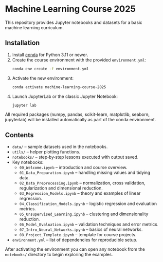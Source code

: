 # Machine Learning Course 2025

This repository provides Jupyter notebooks and datasets for a basic machine learning curriculum.

## Installation

1. Install [conda](https://docs.conda.io/en/latest/miniconda.html) for Python 3.11 or newer.
2. Create the course environment with the provided `environment.yml`:
   ```bash
   conda env create -f environment.yml
   ```
3. Activate the new environment:
   ```bash
   conda activate machine-learning-course-2025
   ```
4. Launch JupyterLab or the classic Jupyter Notebook:
   ```bash
   jupyter lab
   ```

All required packages (numpy, pandas, scikit-learn, matplotlib, seaborn, jupyterlab) will be installed automatically as part of the conda environment.

## Contents

- `data/` – sample datasets used in the notebooks.
- `utils/` – helper plotting functions.
- `notebooks/` – step‑by‑step lessons executed with output saved.
- Key notebooks:
  - `00_Welcome.ipynb` – introduction and course overview.
  - `01_Data_Preparation.ipynb` – handling missing values and tidying data.
  - `02_Data_Preprocessing.ipynb` – normalization, cross validation, regularization and dimensional reduction.
  - `03_Regression_Models.ipynb` – theory and examples of linear regression.
  - `04_Classification_Models.ipynb` – logistic regression and evaluation metrics.
  - `05_Unsupervised_Learning.ipynb` – clustering and dimensionality reduction.
  - `06_Model_Evaluation.ipynb` – validation techniques and error metrics.
  - `07_Intro_Neural_Networks.ipynb` – basics of neural networks.
  - `08_Project_Template.ipynb` – template for course projects.
- `environment.yml` – list of dependencies for reproducible setup.

After activating the environment you can open any notebook from the `notebooks/` directory to begin exploring the examples.
